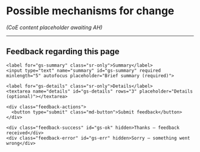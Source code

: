 # Possible mechanisms for change

*(CoE content placeholder awaiting AH)*


---  

<div class="feedback-section feedback-compact" id="sheets">
  <h2>Feedback regarding this page</h2>
  <form id="gs-form">
    <input type="hidden" name="page" id="gs-page">
    <input type="text" name="hp_field" id="hp_field" style="display:none" tabindex="-1" autocomplete="off">

    <label for="gs-summary" class="sr-only">Summary</label>
    <input type="text" name="summary" id="gs-summary" required minlength="5" autofocus placeholder="Brief summary (required)">

    <label for="gs-details" class="sr-only">Details</label>
    <textarea name="details" id="gs-details" rows="3" placeholder="Details (optional)"></textarea>

    <div class="feedback-actions">
      <button type="submit" class="md-button">Submit feedback</button>
    </div>

    <div class="feedback-success" id="gs-ok" hidden>Thanks — feedback received</div>
    <div class="feedback-error" id="gs-err" hidden>Sorry — something went wrong</div>
  </form>
</div>
